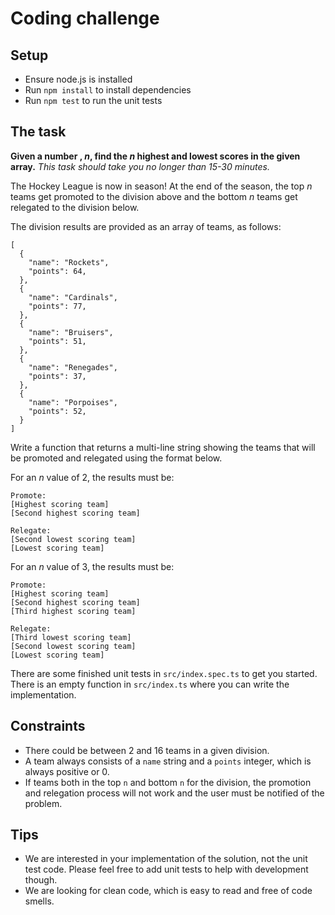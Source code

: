 # Coding challenge

## Setup

- Ensure node.js is installed
- Run `npm install` to install dependencies
- Run `npm test` to run the unit tests

## The task

**Given a number , _n_, find the _n_ highest and lowest scores in the given array.**
_This task should take you no longer than 15-30 minutes._

The Hockey League is now in season! At the end of the season, the top _n_ teams get promoted to the division above and the bottom _n_ teams get relegated to the division below.

The division results are provided as an array of teams, as follows:

```
[
  {
    "name": "Rockets",
    "points": 64,
  },
  {
    "name": "Cardinals",
    "points": 77,
  },
  {
    "name": "Bruisers",
    "points": 51,
  },
  {
    "name": "Renegades",
    "points": 37,
  },
  {
    "name": "Porpoises",
    "points": 52,
  }
]

```

Write a function that returns a multi-line string showing the teams that will be promoted and relegated using the format below.

For an _n_ value of 2, the results must be:

```
Promote:
[Highest scoring team]
[Second highest scoring team]

Relegate:
[Second lowest scoring team]
[Lowest scoring team]
```

For an _n_ value of 3, the results must be:

```
Promote:
[Highest scoring team]
[Second highest scoring team]
[Third highest scoring team]

Relegate:
[Third lowest scoring team]
[Second lowest scoring team]
[Lowest scoring team]
```

There are some finished unit tests in `src/index.spec.ts` to get you started.
There is an empty function in `src/index.ts` where you can write the implementation.

## Constraints

- There could be between 2 and 16 teams in a given division.
- A team always consists of a `name` string and a `points` integer, which is always positive or 0.
- If teams both in the top `n` and bottom `n` for the division, the promotion and relegation process will not work and the user must be notified of the problem.

## Tips

- We are interested in your implementation of the solution, not the unit test code. Please feel free to add unit tests to help with development though.
- We are looking for clean code, which is easy to read and free of code smells.
